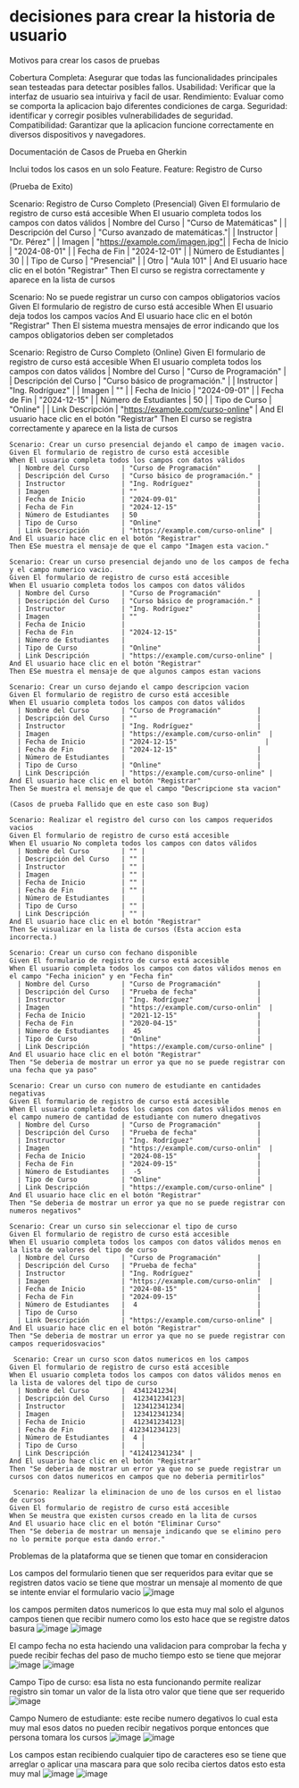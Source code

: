 # decisiones para crear la historia de usuario
Motivos para crear los casos de pruebas

Cobertura Completa: Asegurar que todas las funcionalidades principales sean testeadas para detectar posibles fallos.
Usabilidad: Verificar que la interfaz de usuario sea intuiriva y facil de usar.
Rendimiento: Evaluar como se comporta la aplicacion bajo diferentes condiciones de carga.
Seguridad: identificar y corregir posibles vulnerabilidades de seguridad.
Compatibilidad: Garantizar que la aplicacion funcione correctamente en diversos dispositivos y navegadores.

 Documentación de Casos de Prueba en Gherkin


Inclui todos los casos en un solo Feature. 
 Feature: Registro de Curso

(Prueba de Exito)

  Scenario: Registro de Curso Completo (Presencial)
    Given El formulario de registro de curso está accesible
    When El usuario completa todos los campos con datos válidos
      | Nombre del Curso        | "Curso de Matemáticas"         |
      | Descripción del Curso   | "Curso avanzado de matemáticas."|
      | Instructor              | "Dr. Pérez"                    |
      | Imagen                  | "https://example.com/imagen.jpg"|
      | Fecha de Inicio         | "2024-08-01"                   |
      | Fecha de Fin            | "2024-12-01"                   |
      | Número de Estudiantes   | 30                             |
      | Tipo de Curso           | "Presencial"                   |
      | Otro                    | "Aula 101"                     |
    And El usuario hace clic en el botón "Registrar"
    Then El curso se registra correctamente y aparece en la lista de cursos
    
  Scenario: No se puede registrar un curso con campos obligatorios vacíos
    Given El formulario de registro de curso está accesible
    When El usuario deja todos los campos vacíos
    And El usuario hace clic en el botón "Registrar"
    Then El sistema muestra mensajes de error indicando que los campos obligatorios deben ser completados


  Scenario: Registro de Curso Completo (Online)
    Given El formulario de registro de curso está accesible
    When El usuario completa todos los campos con datos válidos
      | Nombre del Curso        | "Curso de Programación"         |
      | Descripción del Curso   | "Curso básico de programación." |
      | Instructor              | "Ing. Rodríguez"                |
      | Imagen                  | ""                              |
      | Fecha de Inicio         | "2024-09-01"                    |
      | Fecha de Fin            | "2024-12-15"                    |
      | Número de Estudiantes   | 50                              |
      | Tipo de Curso           | "Online"                        |
      | Link Descripción        | "https://example.com/curso-online" |
    And El usuario hace clic en el botón "Registrar"
    Then El curso se registra correctamente y aparece en la lista de cursos

    Scenario: Crear un curso presencial dejando el campo de imagen vacio.
    Given El formulario de registro de curso está accesible
    When El usuario completa todos los campos con datos válidos
      | Nombre del Curso        | "Curso de Programación"         |
      | Descripción del Curso   | "Curso básico de programación." |
      | Instructor              | "Ing. Rodríguez"                |
      | Imagen                  | ""                              |
      | Fecha de Inicio         | "2024-09-01"                    |
      | Fecha de Fin            | "2024-12-15"                    |
      | Número de Estudiantes   | 50                              |
      | Tipo de Curso           | "Online"                        |
      | Link Descripción        | "https://example.com/curso-online" |
    And El usuario hace clic en el botón "Registrar"
    Then ESe muestra el mensaje de que el campo "Imagen esta vacion."

    Scenario: Crear un curso presencial dejando uno de los campos de fecha y el campo numerico vacio.
    Given El formulario de registro de curso está accesible
    When El usuario completa todos los campos con datos válidos
      | Nombre del Curso        | "Curso de Programación"         |
      | Descripción del Curso   | "Curso básico de programación." |
      | Instructor              | "Ing. Rodríguez"                |
      | Imagen                  | ""                              |
      | Fecha de Inicio         |                                 |
      | Fecha de Fin            | "2024-12-15"                    |
      | Número de Estudiantes   |                                 |
      | Tipo de Curso           | "Online"                        |
      | Link Descripción        | "https://example.com/curso-online" |
    And El usuario hace clic en el botón "Registrar"
    Then ESe muestra el mensaje de que algunos campos estan vacions

    Scenario: Crear un curso dejando el campo descripcion vacion
    Given El formulario de registro de curso está accesible
    When El usuario completa todos los campos con datos válidos
      | Nombre del Curso        | "Curso de Programación"         |
      | Descripción del Curso   | ""                              |
      | Instructor              | "Ing. Rodríguez"                |
      | Imagen                  | "https://example.com/curso-onlin"  |
      | Fecha de Inicio         | "2024-12-15"                      |
      | Fecha de Fin            | "2024-12-15"                    |
      | Número de Estudiantes   |                                 |
      | Tipo de Curso           | "Online"                        |
      | Link Descripción        | "https://example.com/curso-online" |
    And El usuario hace clic en el botón "Registrar"
    Then Se muestra el mensaje de que el campo "Descripcione sta vacion"

    (Casos de prueba Fallido que en este caso son Bug)
    
    Scenario: Realizar el registro del curso con los campos requeridos vacios
    Given El formulario de registro de curso está accesible
    When El usuario No completa todos los campos con datos válidos
      | Nombre del Curso        | "" |
      | Descripción del Curso   | "" |
      | Instructor              | "" |
      | Imagen                  | "" |
      | Fecha de Inicio         | "" |
      | Fecha de Fin            | "" |
      | Número de Estudiantes   |    |
      | Tipo de Curso           | "" |
      | Link Descripción        | "" |
    And El usuario hace clic en el botón "Registrar"
    Then Se visualizar en la lista de cursos (Esta accion esta incorrecta.)

    Scenario: Crear un curso con fechano disponible
    Given El formulario de registro de curso está accesible
    When El usuario completa todos los campos con datos válidos menos en el campo "Fecha inicion" y en "Fecha fin"
      | Nombre del Curso        | "Curso de Programación"         |
      | Descripción del Curso   | "Prueba de fecha"               |
      | Instructor              | "Ing. Rodríguez"                |
      | Imagen                  | "https://example.com/curso-onlin"  |
      | Fecha de Inicio         | "2021-12-15"                    |
      | Fecha de Fin            | "2020-04-15"                    |
      | Número de Estudiantes   |  45                             |
      | Tipo de Curso           | "Online"                        |
      | Link Descripción        | "https://example.com/curso-online" |
    And El usuario hace clic en el botón "Registrar"
    Then "Se deberia de mostrar un error ya que no se puede registrar con una fecha que ya paso"

    Scenario: Crear un curso con numero de estudiante en cantidades negativas
    Given El formulario de registro de curso está accesible
    When El usuario completa todos los campos con datos válidos menos en el campo numero de cantidad de estudiante con numero dnegativos
      | Nombre del Curso        | "Curso de Programación"         |
      | Descripción del Curso   | "Prueba de fecha"               |
      | Instructor              | "Ing. Rodríguez"                |
      | Imagen                  | "https://example.com/curso-onlin"  |
      | Fecha de Inicio         | "2024-08-15"                    |
      | Fecha de Fin            | "2024-09-15"                    |
      | Número de Estudiantes   |  -5                             |
      | Tipo de Curso           | "Online"                        |
      | Link Descripción        | "https://example.com/curso-online" |
    And El usuario hace clic en el botón "Registrar"
    Then "Se deberia de mostrar un error ya que no se puede registrar con numeros negativos"

    Scenario: Crear un curso sin seleccionar el tipo de curso
    Given El formulario de registro de curso está accesible
    When El usuario completa todos los campos con datos válidos menos en la lista de valores del tipo de curso
      | Nombre del Curso        | "Curso de Programación"         |
      | Descripción del Curso   | "Prueba de fecha"               |
      | Instructor              | "Ing. Rodríguez"                |
      | Imagen                  | "https://example.com/curso-onlin"  |
      | Fecha de Inicio         | "2024-08-15"                    |
      | Fecha de Fin            | "2024-09-15"                    |
      | Número de Estudiantes   |  4                              |
      | Tipo de Curso           |                                 |
      | Link Descripción        | "https://example.com/curso-online" |
    And El usuario hace clic en el botón "Registrar"
    Then "Se deberia de mostrar un error ya que no se puede registrar con campos requeridosvacios"

     Scenario: Crear un curso scon datos numericos en los campos
    Given El formulario de registro de curso está accesible
    When El usuario completa todos los campos con datos válidos menos en la lista de valores del tipo de curso
      | Nombre del Curso        |  4341241234|
      | Descripción del Curso   |  412341234123|
      | Instructor              |  123412341234|
      | Imagen                  |  123412341234|
      | Fecha de Inicio         |  412341234123|
      | Fecha de Fin            | 412341234123|
      | Número de Estudiantes   |  4 |
      | Tipo de Curso           |    |
      | Link Descripción        | "412412341234" |
    And El usuario hace clic en el botón "Registrar"
    Then "Se deberia de mostrar un error ya que no se puede registrar un cursos con datos numericos en campos que no deberia permitirlos"

     Scenario: Realizar la eliminacion de uno de los cursos en el listao de cursos
    Given El formulario de registro de curso está accesible
    When Se meustra que existen cursos creado en la lita de cursos
    And El usuario hace clic en el botón "Eliminar Curso"
    Then "Se deberia de mostrar un mensaje indicando que se elimino pero no lo permite porque esta dando error."

Problemas de la plataforma que se tienen que tomar en consideracion

Los campos del formulario tienen que ser requeridos para evitar que se registren datos vacio se tiene que mostrar un mensaje al momento de que se intente enviar el formulario vacio
![image](https://github.com/user-attachments/assets/f7cbe14b-5067-4cb3-a4d0-988065d89cf7)

los campos permiten datos numericos lo que esta muy mal solo el algunos campos tienen que recibir numero como los esto hace que se registre datos basura
![image](https://github.com/user-attachments/assets/2e111477-7153-45b8-ae41-851401838876)
![image](https://github.com/user-attachments/assets/c9eaacd9-af24-4835-af04-2473a93859bf)

El campo fecha no esta haciendo una validacion para comprobar la fecha y puede recibir fechas del paso de mucho tiempo esto se tiene que mejorar
![image](https://github.com/user-attachments/assets/62032a86-bfd5-4eea-a3d0-1b61f0164717)
![image](https://github.com/user-attachments/assets/86371afa-a077-43f8-ac05-12854db8e95a)

Campo Tipo de curso: esa lista no esta funcionando permite realizar registro sin tomar un valor de la lista otro valor que tiene que ser requerido
![image](https://github.com/user-attachments/assets/4cfc5898-b7c6-4f63-b82a-0c40527cc6af)

Campo Numero de estudiante: este recibe numero degativos lo cual esta muy mal esos datos no pueden recibir negativos porque entonces que persona tomara los cursos
![image](https://github.com/user-attachments/assets/06b2fd79-40be-402a-8a37-dee0563f8051)
![image](https://github.com/user-attachments/assets/dccf1dee-edd0-4839-926f-9b22161e39d4)

Los campos estan recibiendo cualquier tipo de caracteres eso se tiene que arreglar o aplicar una mascara para que solo reciba ciertos datos esto esta muy mal
![image](https://github.com/user-attachments/assets/7d8437de-00ed-4af1-8677-ec6286fe8757)
![image](https://github.com/user-attachments/assets/4c82284f-aee7-409f-a2db-a2e3ad6bbc2f)













    


    



